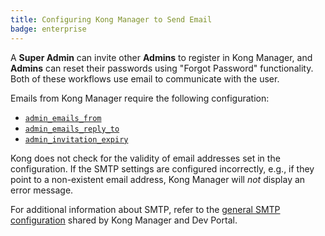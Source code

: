 ```yaml
---
title: Configuring Kong Manager to Send Email
badge: enterprise
---
```


A **Super Admin** can invite other **Admins** to register in Kong Manager, and **Admins**
can reset their passwords using "Forgot Password" functionality. Both of these
workflows use email to communicate with the user.

Emails from Kong Manager require the following configuration:

* [`admin_emails_from`](/gateway/{{page.release}}/reference/configuration/#admin_emails_from)
* [`admin_emails_reply_to`](/gateway/{{page.release}}/reference/configuration/#admin_emails_reply_to)
* [`admin_invitation_expiry`](/gateway/{{page.release}}/reference/configuration/#admin_invitation_expiry)

Kong does not check for the validity of email
addresses set in the configuration. If the SMTP settings are
configured incorrectly, e.g., if they point to a non-existent
email address, Kong Manager will _not_ display an error message.

For additional information about SMTP, refer to the
[general SMTP configuration](/gateway/{{page.release}}/reference/configuration/#general-smtp-configuration)
shared by Kong Manager and Dev Portal.
